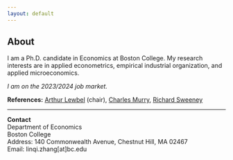 ```yaml
---
layout: default
---
```


<!-- Text can be **bold**, _italic_, or ~~strikethrough~~. -->

<!-- # Header 1 -->

<!-- ## Header 2

> This is a blockquote following a header.
>
> When something is important enough, you do it even if the odds are not in your favor. -->

## About

I am a Ph.D. candidate in Economics at Boston College. My research interests are in applied econometrics, empirical industrial organization, and applied microeconomics.

*I am on the 2023/2024 job market.*

**References:** [Arthur Lewbel](https://sites.google.com/bc.edu/arthur-lewbel) (chair), [Charles Murry](https://charliemurry.github.io), [Richard Sweeney](http://www.richard-sweeney.com)

---

**Contact**   
Department of Economics  
Boston College  
Address: 140 Commonwealth Avenue, Chestnut Hill, MA 02467  
Email: linqi.zhang[at]bc.edu   

